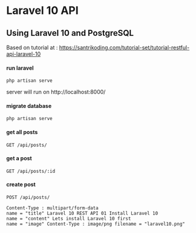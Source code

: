 # Laravel 10 API

## Using Laravel 10 and PostgreSQL

Based on tutorial at :
https://santrikoding.com/tutorial-set/tutorial-restful-api-laravel-10

#### run laravel

```
php artisan serve
```

server will run on http://localhost:8000/

#### migrate database

```
php artisan serve
```

#### get all posts

```http
GET /api/posts/
```

#### get a post

```http
GET /api/posts/:id
```

#### create post

```http
POST /api/posts/

Content-Type : multipart/form-data
name = "title" Laravel 10 REST API 01 Install Laravel 10
name = "content" Lets install Laravel 10 first
name = "image" Content-Type : image/png filename = "laravel10.png"
```
